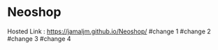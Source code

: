 # Neoshop
 Hosted Link : https://jamaljm.github.io/Neoshop/
 #change 1
 #change 2
 #change 3
 #change 4
  
 
